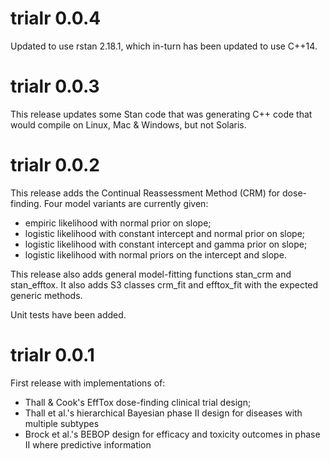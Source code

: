 
# trialr 0.0.4

Updated to use rstan 2.18.1, which in-turn has been updated to use C++14.

# trialr 0.0.3

This release updates some Stan code that was generating C++ code that would 
compile on Linux, Mac & Windows, but not Solaris.


# trialr 0.0.2

This release adds the Continual Reassessment Method (CRM) for dose-finding. 
Four model variants are currently given: 
- empiric likelihood with normal prior on slope; 
- logistic likelihood with constant intercept and normal prior on slope; 
- logistic likelihood with constant intercept and gamma prior on slope; 
- logistic likelihood with normal priors on the intercept and slope.

This release also adds general model-fitting functions stan_crm and stan_efftox.
It also adds S3 classes crm_fit and efftox_fit with the expected generic methods.

Unit tests have been added.


# trialr 0.0.1

First release with implementations of: 
- Thall & Cook's EffTox dose-finding clinical trial design; 
- Thall et al.'s hierarchical Bayesian phase II design for diseases with multiple subtypes
- Brock et al.'s BEBOP design for efficacy and toxicity outcomes in phase II where predictive information
